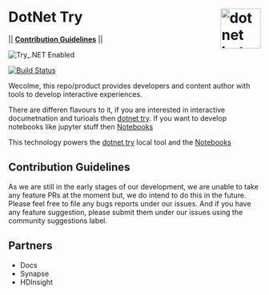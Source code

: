 # DotNet Try <img src ="https://user-images.githubusercontent.com/2546640/56708992-deee8780-66ec-11e9-9991-eb85abb1d10a.png" width="80px" alt="dotnet bot in space" align ="right">
|| [**Contribution Guidelines**](#contribution) ||

![Try_.NET Enabled](https://img.shields.io/badge/Try_.NET-Enabled-501078.svg)

[![Build Status](https://dev.azure.com/dnceng/public/_apis/build/status/dotnet/try/try-ci?branchName=master)](https://dev.azure.com/dnceng/public/_build/latest?definitionId=495&branchName=master)

Wecolme, this repo/product provides developers and content author with tools to develop interactive experiences.

There are differen flavours to it, if you are interested in interactive documetnation and turioals then [dotnet try](DotNetTry.md).
If you want to develop notebooks like jupyter stuff then [Notebooks](Notebook.md)

This technology powers the [dotnet try](DotNetTry.md) local tool and the [Notebooks](Notebook.md)

## Contribution Guidelines


As we are still in the early stages of our development, we are unable to take any feature PRs at the moment but, we do intend to do this in the future.
Please feel free to file any bugs reports under our issues. And if you have any feature suggestion, please submit them under our issues using the community suggestions label.

## Partners

* Docs
* Synapse
* HDInsight

